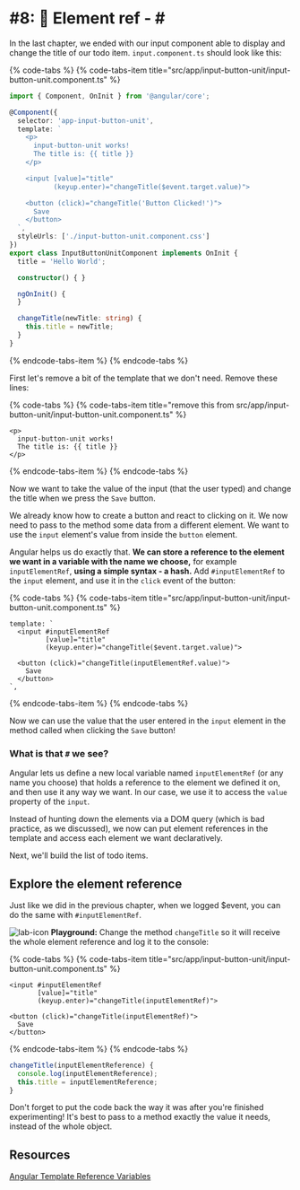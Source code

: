 # \#8: 📎 Element ref - \#

In the last chapter, we ended with our input component able to display and change the title of our todo item. `input.component.ts` should look like this:

{% code-tabs %}
{% code-tabs-item title="src/app/input-button-unit/input-button-unit.component.ts" %}
```typescript
import { Component, OnInit } from '@angular/core';

@Component({
  selector: 'app-input-button-unit',
  template: `
    <p>
      input-button-unit works!
      The title is: {{ title }}
    </p>

    <input [value]="title"
           (keyup.enter)="changeTitle($event.target.value)">

    <button (click)="changeTitle('Button Clicked!')">
      Save
    </button>
  `,  
  styleUrls: ['./input-button-unit.component.css']  
})    
export class InputButtonUnitComponent implements OnInit {
  title = 'Hello World';

  constructor() { }                     

  ngOnInit() {
  }

  changeTitle(newTitle: string) {
    this.title = newTitle;
  }
}
```
{% endcode-tabs-item %}
{% endcode-tabs %}

First let's remove a bit of the template that we don't need. Remove these lines:

{% code-tabs %}
{% code-tabs-item title="remove this from src/app/input-button-unit/input-button-unit.component.ts" %}
```markup
<p>
  input-button-unit works!
  The title is: {{ title }}
</p>
```
{% endcode-tabs-item %}
{% endcode-tabs %}

Now we want to take the value of the input \(that the user typed\) and change the title when we press the `Save` button.

We already know how to create a button and react to clicking on it. We now need to pass to the method some data from a different element. We want to use the `input` element's value from inside the `button` element.

Angular helps us do exactly that. **We can store a reference to the element we want in a variable with the name we choose,** for example `inputElementRef`, **using a simple syntax - a hash.** Add `#inputElementRef` to the `input` element, and use it in the `click` event of the button:

{% code-tabs %}
{% code-tabs-item title="src/app/input-button-unit/input-button-unit.component.ts" %}
```markup
template: `
  <input #inputElementRef
         [value]="title"
         (keyup.enter)="changeTitle($event.target.value)">

  <button (click)="changeTitle(inputElementRef.value)">
    Save
  </button>
`,
```
{% endcode-tabs-item %}
{% endcode-tabs %}

Now we can use the value that the user entered in the `input` element in the method called when clicking the `Save` button!

### What is that `#` we see?

Angular lets us define a new local variable named `inputElementRef` \(or any name you choose\) that holds a reference to the element we defined it on, and then use it any way we want. In our case, we use it to access the `value` property of the `input`.

Instead of hunting down the elements via a DOM query \(which is bad practice, as we discussed\), we now can put element references in the template and access each element we want declaratively.

Next, we'll build the list of todo items.

## Explore the element reference

Just like we did in the previous chapter, when we logged $event, you can do the same with `#inputElementRef`. 

![lab-icon](.gitbook/assets/lab%20%283%29.jpg) **Playground:** Change the method `changeTitle` so it will receive the whole element reference and log it to the console:

{% code-tabs %}
{% code-tabs-item title="src/app/input-button-unit/input-button-unit.component.ts" %}
```markup
<input #inputElementRef
       [value]="title"              
       (keyup.enter)="changeTitle(inputElementRef)">

<button (click)="changeTitle(inputElementRef)">
  Save
</button>
```
{% endcode-tabs-item %}
{% endcode-tabs %}

```typescript
changeTitle(inputElementReference) {
  console.log(inputElementReference);
  this.title = inputElementReference;
}
```

Don't forget to put the code back the way it was after you're finished experimenting! It's best to pass to a method exactly the value it needs, instead of the whole object.

## Resources

[Angular Template Reference Variables](https://angular.io/guide/template-syntax#template-reference-variables--var-)


